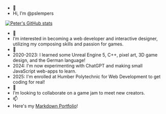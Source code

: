 - 👋 
- Hi, I’m @pslempers

[![Peter's GitHub stats](https://github-readme-stats.vercel.app/api?username=pslempers)](https://github.com/anuraghazra/github-readme-stats)

- 👀
- I’m interested in becoming a web developer and interactive designer, utilizing my composing skills and passion for games.
- 🌱
- 2020-2023: I learned some Unreal Engine 5, C++, pixel art, 3D game design, and the German language!
- 2024: I'm now experimenting with ChatGPT and making small JavaScript web-apps to learn.
- 2025: I'm enrolled at Humber Polytechnic for Web Development to get coding for real!
- 💞️
- I’m looking to collaborate on a game jam to meet new creators.
- 📫
- Here's my [Markdown Portfolio](https://pslempers.github.io/markdown-portfolio)!

<!---
Pslempers/Pslempers is a ✨ special ✨ repository because its `README.md` (this file) appears on your GitHub profile.
You can click the Preview link to take a look at your changes.
--->
